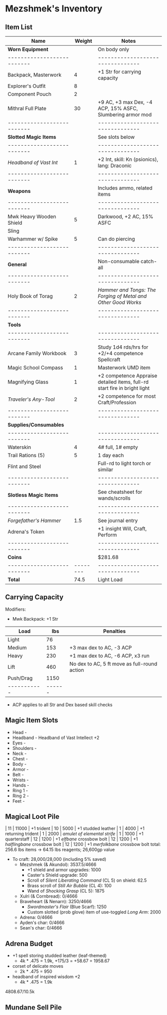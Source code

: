 # Mezshmek's Inventory
## Item List
| Name                     | Weight | Notes
|--------------------------|--------|--------------------------------
| **Worn Equipment**       |        | On body only
|--------------------------|        |--------------------------------
| Backpack, Masterwork     |    4   | +1 Str for carrying capacity
| Explorer's Outfit        |    8   |
| Component Pouch          |    2   |
| Mithral Full Plate       |   30   | +9 AC, +3 max Dex, -4 ACP, 15% ASFC, Slumbering armor mod
|--------------------------|        |--------------------------------
| **Slotted Magic Items**  |        | See slots below
|--------------------------|        |--------------------------------
| *Headband of Vast Int*   |    1   | +2 Int, skill: Kn (psionics), lang: Draconic
|--------------------------|        |--------------------------------
| **Weapons**              |        | Includes ammo, related items
|--------------------------|        |--------------------------------
| Mwk Heavy Wooden Shield  |    5   | Darkwood, +2 AC, 15% ASFC
| Sling                    |        |
| Warhammer w/ Spike       |    5   | Can do piercing
|--------------------------|        |--------------------------------
| **General**              |        | Non-consumable catch-all
|--------------------------|        |--------------------------------
| Holy Book of Torag       |    2   | *Hammer and Tongs: The Forging of Metal and Other Good Works*
|--------------------------|        |--------------------------------
| **Tools**                |        |
|--------------------------|        |--------------------------------
| Arcane Family Workbook   |    3   | Study 1d4 rds/hrs for +2/+4 competence Spellcraft
| Magic School Compass     |    1   | Masterwork UMD item
| Magnifying Glass         |    1   | +2 competence Appraise detailed items, full-rd start fire in bright light
| *Traveler's Any-Tool*    |    2   | +2 competence for most Craft/Profession
|--------------------------|        |--------------------------------
| **Supplies/Consumables** |        |
|--------------------------|        |--------------------------------
| Waterskin                |    4   | 4# full, 1# empty
| Trail Rations (5)        |    5   | 1 day each
| Flint and Steel          |        | Full-rd to light torch or similar
|--------------------------|        |--------------------------------
| **Slotless Magic Items** |        | See cheatsheet for wands/scrolls
|--------------------------|        |--------------------------------
| *Forgefather's Hammer*   |    1.5 | See journal entry
| Adrena's Token           |        | +1 insight Will, Craft, Perform
|--------------------------|        |--------------------------------
| **Coins**                |        | $281.68
|--------------------------|--------|--------------------------------
| **Total**                |   74.5 | Light Load

## Carrying Capacity
Modifiers:
- Mwk Backpack: +1 Str

| Load      | lbs  | Penalties
|-----------|------|------------
| Light     |   76 |
| Medium    |  153 | +3 max dex to AC, -3 ACP
| Heavy     |  230 | +1 max dex to AC, -6 ACP, x3 run
| Lift      |  460 | No dex to AC, 5 ft move as full-round action
| Push/Drag | 1150 |
|-----------|------|
* ACP applies to all Str and Dex based skill checks

## Magic Item Slots
- Head      -
- Headband  - Headband of Vast Intellect +2
- Eyes      -
- Shoulders -
- Neck      -
- Chest     -
- Body      -
- Armor     -
- Belt      -
- Wrists    -
- Hands     -
- Ring 1    -
- Ring 2    -
- Feet      -

## Magical Loot Pile
| 11 | 11000  | +1 trident
| 10 |  5000  | +1 studded leather
| 1  |  4000  | +1 returning trident
| 1  |  2000  | *amulet of elemental strife*
| 1  |  1000  | +1 quarterstaff
| 12 |  1200  | +1 *elfbane* crossbow bolt
| 12 |  1200  | +1 *halflingbane* crossbow bolt
| 12 |  1200  | +1 *merfolkbane* crossbow bolt
total: 256.6 lbs items -> 64.15 lbs reagents; 26,600gp value

- To craft: 28,000/28,000 (including 5% saved)
    - Mezshmek (& Akundol): 3537.5/4666
        - +1 shield and armor upgrades: 1000
        - Caster's Shield upgrade: 500
        - Scroll of *Silent Liberating Command* (CL 5) on shield: 62.5
        - Brass scroll of *Still Air Bubble* (CL 4): 100
        - Wand of *Shocking Grasp* (CL 5): 1875
    - Xulri (& Cornbread): 0/4666
    - Braveheart (& Nenarn): 3250/4666
        - *Swordmaster's Flair* (Blue Scarf): 1250
        - Custom slotted (prob glove) item of use-toggled *Long Arm*: 2000
    - Adrena: 0/4666
    - Ayden's char: 0/4666
    - Sean's char: 0/4666


## Adrena Budget
- +1 spell storing studded leather (leaf-themed)
    - 4k * .475 = 1.9k, +175/3 = +58.67 = 1958.67
- corset of delicate moves
    - 2k * .475 = 950
- headband of inspired wisdom +2
    - 4k * .475 = 1.9k

4808.67/10.5k

## Mundane Sell Pile
